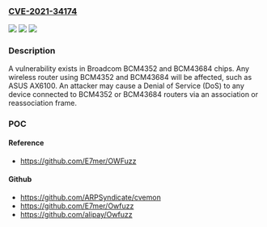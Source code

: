 ### [CVE-2021-34174](https://cve.mitre.org/cgi-bin/cvename.cgi?name=CVE-2021-34174)
![](https://img.shields.io/static/v1?label=Product&message=n%2Fa&color=blue)
![](https://img.shields.io/static/v1?label=Version&message=n%2Fa&color=blue)
![](https://img.shields.io/static/v1?label=Vulnerability&message=n%2Fa&color=brighgreen)

### Description

A vulnerability exists in Broadcom BCM4352 and BCM43684 chips. Any wireless router using BCM4352 and BCM43684 will be affected, such as ASUS AX6100. An attacker may cause a Denial of Service (DoS) to any device connected to BCM4352 or BCM43684 routers via an association or reassociation frame.

### POC

#### Reference
- https://github.com/E7mer/OWFuzz

#### Github
- https://github.com/ARPSyndicate/cvemon
- https://github.com/E7mer/Owfuzz
- https://github.com/alipay/Owfuzz

